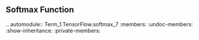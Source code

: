 Softmax Function
----------------

.. automodule:: Term_1.TensorFlow.softmax_7
   :members:
   :undoc-members:
   :show-inheritance:
   :private-members:
